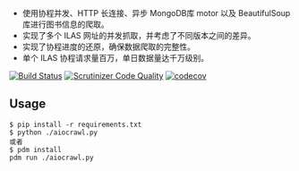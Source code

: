 - 使用协程并发、HTTP 长连接、异步 MongoDB库 motor 以及 BeautifulSoup 库进行图书信息的爬取。
- 实现了多个 ILAS 网址的并发抓取，并考虑了不同版本之间的差异。
- 实现了协程进度的还原，确保数据爬取的完整性。
- 单个 ILAS 协程请求量百万，单日数据量达千万级别。

[![Build Status](https://travis-ci.org/sleep1223/school-api.svg?branch=master)](https://travis-ci.org/sleep1223/school-api)
[![Scrutinizer Code Quality](https://scrutinizer-ci.com/g/sleep1223/school-api/badges/quality-score.png?b=master)](https://scrutinizer-ci.com/g/sleep1223/school-api/?branch=master)
[![codecov](https://codecov.io/gh/sleep1223/school-api/branch/master/graph/badge.svg)](https://codecov.io/gh/sleep1223/school-api)

## Usage

```Shell
$ pip install -r requirements.txt
$ python ./aiocrawl.py
或者
$ pdm install
pdm run ./aiocrawl.py
```

